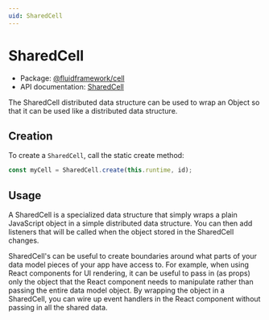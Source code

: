 ```yaml
---
uid: SharedCell
---
```


# SharedCell

- Package: [@fluidframework/cell](../api/fluid-cell.md)
- API documentation: [SharedCell](../api/fluid-cell.sharedcell.md)

The SharedCell distributed data structure can be used to wrap an Object so that it can be used like a distributed data
structure.

## Creation

To create a `SharedCell`, call the static create method:

```typescript
const myCell = SharedCell.create(this.runtime, id);
```

## Usage

A SharedCell is a specialized data structure that simply wraps a plain JavaScript object in a simple distributed data
structure. You can then add listeners that will be called when the object stored in the SharedCell changes.

SharedCell's can be useful to create boundaries around what parts of your data model pieces of your app have access to.
For example, when using React components for UI rendering, it can be useful to pass in (as props) only the object that
the React component needs to manipulate rather than passing the entire data model object. By wrapping the object in a
SharedCell, you can wire up event handlers in the React component without passing in all the shared data.
